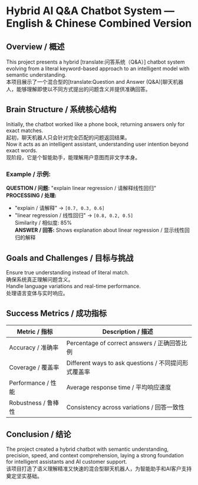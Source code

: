 # Hybrid AI Q&A Chatbot System — English & Chinese Combined Version

## Overview / 概述  
This project presents a hybrid [translate:问答系统（Q&A）] chatbot system evolving from a literal keyword-based approach to an intelligent model with semantic understanding.  
本项目展示了一个混合型的[translate:Question and Answer (Q&A)]聊天机器人，能够理解即使以不同方式提出的问题含义并提供准确回答。

## Brain Structure / 系统核心结构  
Initially, the chatbot worked like a phone book, returning answers only for exact matches.  
起初，聊天机器人只会针对完全匹配的问题返回结果。  
Now it acts as an intelligent assistant, understanding user intention beyond exact words.  
现阶段，它是个智能助手，能理解用户意图而非文字本身。

### Example / 示例:  
**QUESTION / 问题:** "explain linear regression / 请解释线性回归"  
**PROCESSING / 处理:**  
- "explain / 请解释" → `[0.7, 0.3, 0.6]`  
- "linear regression / 线性回归" → `[0.8, 0.2, 0.5]`  
Similarity / 相似度: 85%  
**ANSWER / 回答:** Shows explanation about linear regression / 显示线性回归的解释

## Goals and Challenges / 目标与挑战  
Ensure true understanding instead of literal match.  
确保系统真正理解问题含义。  
Handle language variations and real-time performance.  
处理语言变体与实时响应。

## Success Metrics / 成功指标

| Metric / 指标  | Description / 描述                  |
|---------------|-----------------------------------|
| Accuracy / 准确率 | Percentage of correct answers / 正确回答比例  |
| Coverage / 覆盖率 | Different ways to ask questions / 不同提问形式覆盖率 |
| Performance / 性能 | Average response time / 平均响应速度            |
| Robustness / 鲁棒性 | Consistency across variations / 回答一致性          |

## Conclusion / 结论  
The project created a hybrid chatbot with semantic understanding, precision, speed, and context comprehension, laying a strong foundation for intelligent assistants and AI customer support.  
该项目打造了语义理解精准又快速的混合型聊天机器人，为智能助手和AI客户支持奠定坚实基础。
